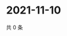 # 2021-11-10

共 0 条

<!-- BEGIN WEIBO -->
<!-- 最后更新时间 Wed Nov 10 2021 21:11:31 GMT+0800 (China Standard Time) -->

<!-- END WEIBO -->
